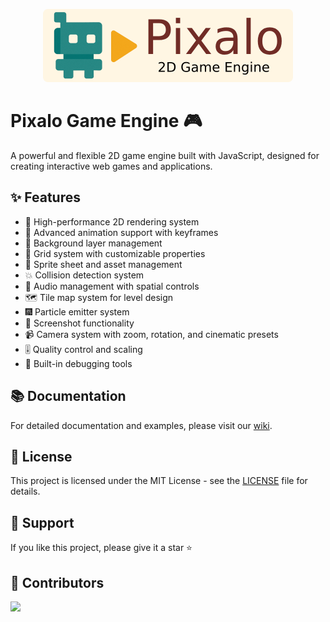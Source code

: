<a href="https://pixalo.xyz" target="_blank">
    <p align="center">
      <img src="https://raw.githubusercontent.com/pixalo/pixalo/refs/heads/main/assets/banner.png" alt="Pixalo Banner" width="400" style="border-radius: 8px">
    </p>
</a>

# Pixalo Game Engine 🎮

A powerful and flexible 2D game engine built with JavaScript, designed for creating interactive web games and applications.

## ✨ Features
- 🎯 High-performance 2D rendering system
- 🏃 Advanced animation support with keyframes
- 🎨 Background layer management
- 📐 Grid system with customizable properties
- 🔄 Sprite sheet and asset management
- 💥 Collision detection system
- 🎵 Audio management with spatial controls
- 🗺️ Tile map system for level design
- 🎆 Particle emitter system
- 📸 Screenshot functionality
- 📹 Camera system with zoom, rotation, and cinematic presets
- 🎚️ Quality control and scaling
- 🐞 Built-in debugging tools

## 📚 Documentation

For detailed documentation and examples, please visit our [wiki](https://github.com/pixalo/pixalo/tree/main/wiki).

## 📜 License

This project is licensed under the MIT License - see the [LICENSE](https://github.com/pixalo/pixalo/blob/main/LICENSE) file for details.

## 🌟 Support

If you like this project, please give it a star ⭐️

## 🤝 Contributors

<a href="https://github.com/pixalo/pixalo/graphs/contributors">
  <img src="https://contrib.rocks/image?repo=pixalo/pixalo" />
</a>
